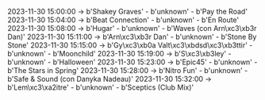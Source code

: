 2023-11-30 15:00:00 -> b'Shakey Graves' - b'unknown' - b'Pay the Road'
2023-11-30 15:04:00 -> b'Beat Connection' - b'unknown' - b'En Route'
2023-11-30 15:08:00 -> b'Hugar' - b'unknown' - b'Waves (con Arn\xc3\xb3r Dan)'
2023-11-30 15:11:00 -> b'Arn\xc3\xb3r Dan' - b'unknown' - b'Stone By Stone'
2023-11-30 15:15:00 -> b'Gy\xc3\xb0a Valt\xc3\xbdsd\xc3\xb3ttir' - b'unknown' - b'Moonchild'
2023-11-30 15:19:00 -> b'S\xc3\xb3ley' - b'unknown' - b'Halloween'
2023-11-30 15:23:00 -> b'Epic45' - b'unknown' - b'The Stars in Spring'
2023-11-30 15:28:00 -> b'Nitro Fun' - b'unknown' - b'Safe & Sound (con Danyka Nadeau)'
2023-11-30 15:32:00 -> b'Lem\xc3\xa2itre' - b'unknown' - b'Sceptics (Club Mix)'
